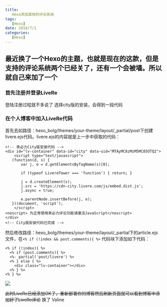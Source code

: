 ```yaml
---
title: 
   Hexo添加其他的评论系统
tags:
   [Hexo]
date: 2018/7/1
categories:
   [Hexo]
---
```


## 最近换了一个Hexo的主题，也就是现在的这款，但是支持的评论系统两个已经关了，还有一个会被墙。所以就自己来加了一个

### 首先注册并登录LiveRe
登陆注册过程就不多说了
   选择city版的安装，会得到一段代码 
### 在个人博客中加入LiveRe代码

首先去如路径：hexo_bolg/themes/your-theme/layout/_partial/post下创建livere.ejs代码。livere.ejs的内容就是上一步中获取的代码：

```
<!-- 来必力City版安装代码 -->
<div id="lv-container" data-id="city" data-uid="MTAyMC8zMzM5MC85OTQ2">
    <script type="text/javascript">
   (function(d, s) {
       var j, e = d.getElementsByTagName(s)[0];

       if (typeof LivereTower === 'function') { return; }

       j = d.createElement(s);
       j.src = 'https://cdn-city.livere.com/js/embed.dist.js';
       j.async = true;

       e.parentNode.insertBefore(j, e);
   })(document, 'script');
    </script>
<noscript> 为正常使用来必力评论功能请激活JavaScript</noscript>
</div>
<!-- City版安装代码已完成 -->
```

然后修改路径：hexo_bolg/themes/your-theme/layout/_partial下的article.ejs文件，在`<% if (!index && post.comments){ %>` 代码块下添加如下代码：

```
<% if (!index){ %>
  <% if (post.comments){ %>
  <%- partial('post/livere') %>
  <% } else { %>
    <div class="lv-container"></div>
  <% } %>
<% } %>
```
![](http://p0.cdn.img9.top/ipfs/QmWwSjQj5zqz5mAgEtYjgTBRXRqBapvZMaEzArt8xRqQm2?0.jpg)

~~此时LiveRe已经添加OK了，重新部署你的博客然后刷新页面就可以看到博客中添加好了LiveRe评论~~
换了 Valine


